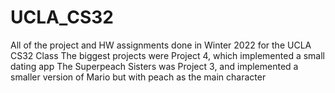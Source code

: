 # UCLA_CS32
All of the project and HW assignments done in Winter 2022 for the UCLA CS32 Class
The biggest projects were Project 4, which implemented a small dating app
The Superpeach Sisters was Project 3, and implemented a smaller version of Mario but with peach as the main character
